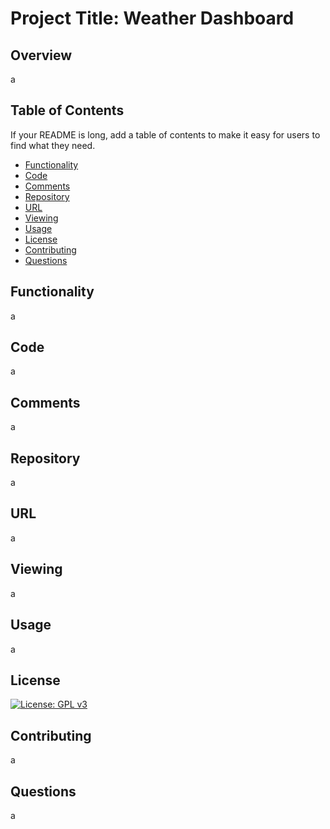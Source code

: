 # Project Title: Weather Dashboard
## Overview 

a

## Table of Contents 

If your README is long, add a table of contents to make it easy for users to find what they need.

- [Functionality](#functionality)
- [Code](#code)
- [Comments](#comments)
- [Repository](#repository)
- [URL](#url)
- [Viewing](#viewing)
- [Usage](#usage)
- [License](#license)
- [Contributing](#contributing)
- [Questions](#questions)

## Functionality 

a

## Code 

a

##  Comments 

a

##  Repository 

a

## URL 

a

## Viewing 

a

## Usage 

a

## License 

[![License: GPL v3](https://img.shields.io/badge/License-GPLv3-blue.svg)](https://www.gnu.org/licenses/gpl-3.0)

## Contributing 

a

## Questions 

a
